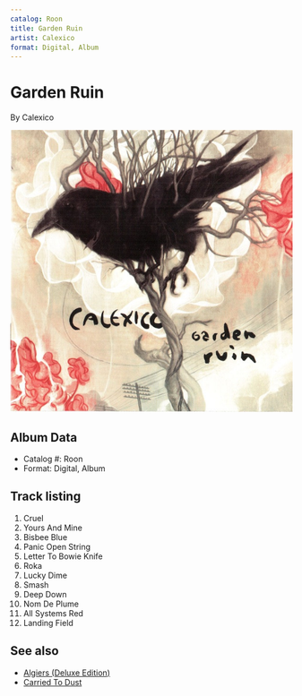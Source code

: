 ```yaml
---
catalog: Roon
title: Garden Ruin
artist: Calexico
format: Digital, Album
---
```


# Garden Ruin

By Calexico

![](../../assets/albumcovers/Calexico-Garden_Ruin.png)

## Album Data

- Catalog #: Roon
- Format: Digital, Album


## Track listing


1. Cruel
2. Yours And Mine
3. Bisbee Blue
4. Panic Open String
5. Letter To Bowie Knife
6. Roka
7. Lucky Dime
8. Smash
9. Deep Down
10. Nom De Plume
11. All Systems Red
12. Landing Field


## See also

- [Algiers (Deluxe Edition)](Algiers_Deluxe_Edition.md)
- [Carried To Dust](Carried_To_Dust.md)
